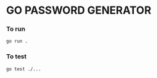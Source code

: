 
# GO PASSWORD GENERATOR
### To run
  ```sh
  go run .
  ```
### To test
  ```sh
  go test ./...
  ```
